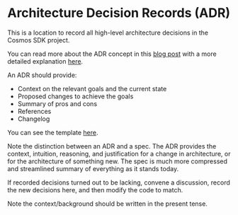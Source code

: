 # Architecture Decision Records (ADR)

This is a location to record all high-level architecture decisions in the Cosmos
SDK project.

You can read more about the ADR concept in this [blog post](https://product.reverb.com/documenting-architecture-decisions-the-reverb-way-a3563bb24bd0#.78xhdix6t) with a more detailed explanation [here](http://thinkrelevance.com/blog/2011/11/15/documenting-architecture-decisions).

An ADR should provide:

- Context on the relevant goals and the current state
- Proposed changes to achieve the goals
- Summary of pros and cons
- References
- Changelog

You can see the template [here](./adr.template.md).

Note the distinction between an ADR and a spec. The ADR provides the context,
intuition, reasoning, and justification for a change in architecture, or for the
architecture of something new. The spec is much more compressed and streamlined
summary of everything as it stands today.

If recorded decisions turned out to be lacking, convene a discussion, record the
new decisions here, and then modify the code to match.

Note the context/background should be written in the present tense.
